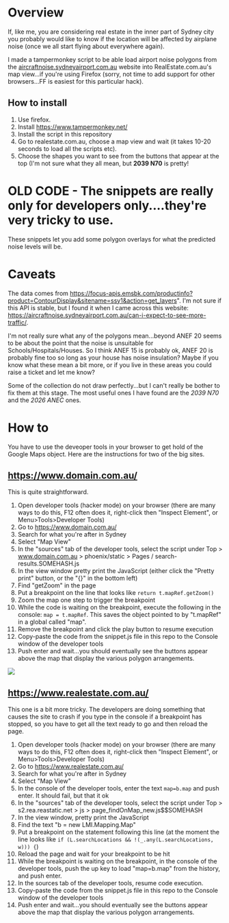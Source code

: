 # Overview

If, like me, you are considering real estate in the inner part of Sydney city you probably would like to know if the location will be affected by airplane noise (once we all start flying about everywhere again).

I made a tampermonkey script to be able load airport noise polygons from the [aircraftnoise.sydneyairport.com.au](https://aircraftnoise.sydneyairport.com.au/can-i-expect-to-see-more-traffic/) website into RealEstate.com.au's map view...if you're using Firefox (sorry, not time to add support for other browsers...FF is easiest for this particular hack).

## How to install

1. Use firefox.
2. Install https://www.tampermonkey.net/
3. Install the script in this repository
4. Go to realestate.com.au, choose a map view and wait (it takes 10-20 seconds to load all the scripts etc).
5. Choose the shapes you want to see from the buttons that appear at the top (I'm not sure what they all mean, but **2039 N70** is pretty!

# OLD CODE - The snippets are really only for developers only....they're very tricky to use.

These snippets let you add some polygon overlays for what the predicted noise levels will be.

# Caveats

The data comes from https://focus-apis.emsbk.com/productinfo?product=ContourDisplay&sitename=ssy1&action=get_layers". I'm not sure if this API is stable, but I found it when I came across this website: https://aircraftnoise.sydneyairport.com.au/can-i-expect-to-see-more-traffic/.

I'm not really sure what any of the polygons mean...beyond ANEF 20 seems to be about the point that the noise is unsuitable for Schools/Hospitals/Houses. So I think ANEF 15 is probably ok, ANEF 20 is probably fine too so long as your house has noise insulation? Maybe if you know what these mean a bit more, or if you live in these areas you could raise a ticket and let me know?

Some of the collection do not draw perfectly...but I can't really be bother to fix them at this stage. The most useful ones I have found are the *2039 N70* and the *2026 ANEC* ones.

# How to

You have to use the deveoper tools in your browser to get hold of the Google Maps object. Here are the instructions for two of the big sites.

## https://www.domain.com.au/

This is quite straightforward.

1. Open developer tools (hacker mode) on your browser (there are many ways to do this, F12 often does it, right-click then "Inspect Element", or Menu>Tools>Developer Tools)
1. Go to https://www.domain.com.au/
1. Search for what you're after in Sydney
1. Select "Map View"
1. In the "sources" tab of the developer tools, select the script under Top > www.domain.com.au > phoenix/static > Pages / search-results.SOMEHASH.js
1. In the view window pretty print the JavaScript (either click the "Pretty print" button, or the "{}" in the bottom left)
1. Find "getZoom" in the page
1. Put a breakpoint on the line that looks like `return t.mapRef.getZoom()`
1. Zoom the map one step to trigger the breakpoint
1. While the code is waiting on the breakpoint, execute the following in the console: `map = t.mapRef`. This saves the object pointed to by "t.mapRef" in a global called "map".
1. Remove the breakpoint and click the play button to resume execution
1. Copy-paste the code from the snippet.js file in this repo to the Console window of the developer tools
1. Push enter and wait...you should eventually see the buttons appear above the map that display the various polygon arrangements.

![](DomainDemo.gif)

## https://www.realestate.com.au/

This one is a bit more tricky. The developers are doing something that causes the site to crash if you type in the console if a breakpoint has stopped, so you have to get all the text ready to go and then reload the page.

1. Open developer tools (hacker mode) on your browser (there are many ways to do this, F12 often does it, right-click then "Inspect Element", or Menu>Tools>Developer Tools)
1. Go to https://www.realestate.com.au/
1. Search for what you're after in Sydney
1. Select "Map View"
1. In the console of the developer tools, enter the text `map=b.map` and push enter. It should fail, but that it ok
1. In the "sources" tab of the developer tools, select the script under Top > s2.rea.reastatic.net > js > page_findOnMap_new.js$$SOMEHASH
1. In the view window, pretty print the JavaScript
1. Find the text "b = new LMI.Mapping.Map"
1. Put a breakpoint on the statement following this line (at the moment the line looks like `if (L.searchLocations && !(_.any(L.searchLocations, w))) {`)
1. Reload the page and wait for your breakpoint to be hit
1. While the breakpoint is waiting on the breakpoint, in the console of the developer tools, push the up key to load "map=b.map" from the history, and push enter.
1. In the sources tab of the developer tools, resume code execution.
1. Copy-paste the code from the snippet.js file in this repo to the Console window of the developer tools
1. Push enter and wait...you should eventually see the buttons appear above the map that display the various polygon arrangements.
